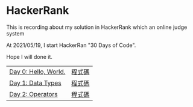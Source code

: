 # HackerRank
This is recording about my solution in HackerRank which an online judge system

At 2021/05/19, I start HackerRan "30 Days of Code".

Hope I will done it.
<br />
<table>
<tbody>
<tr>
<td>
<a target="_blank" href="https://www.hackerrank.com/challenges/30-hello-world/problem">Day 0: Hello, World.</a>
</td>
<td>
<a target="_blank" href="https://github.com/HeySunBoy/HackerRank/tree/main/Day%201%20-%20Data%20Types">程式碼</a>
</td>
</tr>
<tr>
<td>
<a target="_blank" href="https://www.hackerrank.com/challenges/30-data-types/problem">Day 1: Data Types</a>
</td>
<td>
<a target="_blank" href="https://github.com/HeySunBoy/HackerRank/tree/main/Day%202%20-%20Operators">程式碼</a>
</td>
</tr>
<tr>
<td>
<a target="_blank" href="https://www.hackerrank.com/challenges/30-operators/problem">Day 2: Operators</a>
</td>
<td>
<a target="_blank" href="https://github.com/HeySunBoy/HackerRank/tree/main/Day%203%20-%20Intro%20to%20Conditional%20Statements">程式碼</a>
</td>
</tr>
</tbody>
</table>
